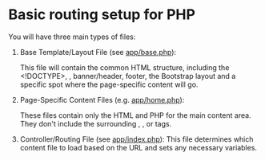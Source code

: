# Basic routing setup for PHP

You will have three main types of files:

1.	Base Template/Layout File (see [app/base.php](app/base.php)): 

    This file will contain the common HTML structure, including the <!DOCTYPE>, <head>, banner/header, footer, the Bootstrap layout and a specific spot where the page-specific content will go.

2.	Page-Specific Content Files (e.g. [app/home.php](app/home.php)): 

    These files contain only the HTML and PHP for the main content area. They don't include the surrounding <html>, <head>, or <body> tags.

3.	Controller/Routing File (see [app/index.php](app/index.php)): 
    This file determines which content file to load based on the URL and sets any necessary variables.
